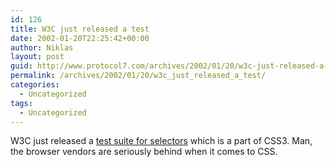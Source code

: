 ```yaml
---
id: 126
title: W3C just released a test
date: 2002-01-20T22:25:42+00:00
author: Niklas
layout: post
guid: http://www.protocol7.com/archives/2002/01/20/w3c-just-released-a-test/
permalink: /archives/2002/01/20/w3c_just_released_a_test/
categories:
  - Uncategorized
tags:
  - Uncategorized
---
```

<div class='microid-e7de769351f12f40d8af1f21ed4d88ab05a78b67'>
  <p>
    W3C just released a <a href="http://www.w3.org/Style/CSS/Test/CSS3/Selectors/test-20020115/dist/">test suite for selectors</a> which is a part of CSS3. Man, the browser vendors are seriously behind when it comes to CSS.
  </p>
</div>